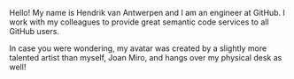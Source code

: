 Hello! My name is Hendrik van Antwerpen and I am an engineer at GitHub.
I work with my colleagues to provide great semantic code services to all GitHub users.

In case you were wondering, my avatar was created by a slightly more talented artist than myself, Joan Miro, and hangs over my physical desk as well! 

<!--
**hendrikvanantwerpen/hendrikvanantwerpen** is a ✨ _special_ ✨ repository because its `README.md` (this file) appears on your GitHub profile.

Here are some ideas to get you started:

- 🔭 I’m currently working on ...
- 🌱 I’m currently learning ...
- 👯 I’m looking to collaborate on ...
- 🤔 I’m looking for help with ...
- 💬 Ask me about ...
- 📫 How to reach me: ...
- 😄 Pronouns: ...
- ⚡ Fun fact: ...
-->
